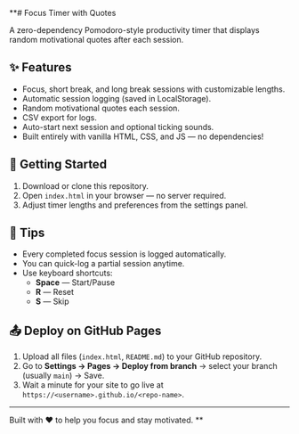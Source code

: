 **# Focus Timer with Quotes

A zero-dependency Pomodoro-style productivity timer that displays random motivational quotes after each session.

## ✨ Features
- Focus, short break, and long break sessions with customizable lengths.
- Automatic session logging (saved in LocalStorage).
- Random motivational quotes each session.
- CSV export for logs.
- Auto-start next session and optional ticking sounds.
- Built entirely with vanilla HTML, CSS, and JS — no dependencies!

## 🚀 Getting Started
1. Download or clone this repository.
2. Open `index.html` in your browser — no server required.
3. Adjust timer lengths and preferences from the settings panel.

## 🧠 Tips
- Every completed focus session is logged automatically.
- You can quick-log a partial session anytime.
- Use keyboard shortcuts:  
  - **Space** — Start/Pause  
  - **R** — Reset  
  - **S** — Skip

## 📤 Deploy on GitHub Pages
1. Upload all files (`index.html`, `README.md`) to your GitHub repository.
2. Go to **Settings → Pages → Deploy from branch** → select your branch (usually `main`) → Save.
3. Wait a minute for your site to go live at `https://<username>.github.io/<repo-name>`.

---
Built with ❤️ to help you focus and stay motivated.
**

